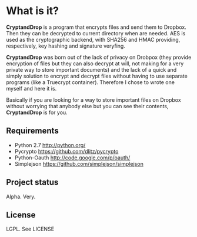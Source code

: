 What is it?
==========

**CryptandDrop** is a program that encrypts files and send them to Dropbox. 
Then they can be decrypted to current directory when are needed. AES is 
used as the cryptographic backend, with SHA256 and HMAC providing, 
respectively, key hashing and signature veryfing.

**CryptandDrop** was born out of the lack of privacy on Drobpox (they 
provide encryption of files but they can also decrypt at will, not 
making for a very private way to store important documents) and the 
lack of a quick and simply solution to encrypt and decrypt files without 
having to use separate programs (like a Truecrypt container). Therefore 
I chose to wrote one myself and here it is.

Basically if you are looking for a way to store important files on 
Dropbox without worrying that anybody else but you can see their 
contents, **CryptandDrop** is for you.

Requirements
--

* Python 2.7 http://python.org/
* Pycrypto https://github.com/dlitz/pycrypto
* Python-Oauth http://code.google.com/p/oauth/
* Simplejson https://github.com/simplejson/simplejson

Project status
--

Alpha. Very.

License
--

LGPL. See LICENSE
